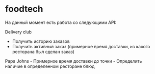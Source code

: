 # foodtech

На данный момент есть работа со следующими API:

Delivery club
  - Получить историю заказов
  - Получить активный заказ (примерное время доставки, из какого ресторана был сделан заказ)

Papa Johns
    - Примерное время доставки до точки
    - Определить наличие в определенном ресторане блюд